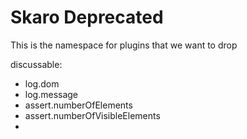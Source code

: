# Skaro Deprecated

This is the namespace for plugins that we want to drop


discussable:

* log.dom
* log.message
* assert.numberOfElements
* assert.numberOfVisibleElements
* 
